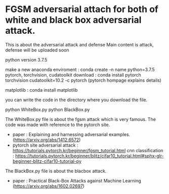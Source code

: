 # FGSM adversarial attach for both of white and black box adversarial attack.

This is about the adversarial attack and defense
Main content is attack, defense will be uploaded soon

python version 3.7.5


make a new anaconda enviroment : conda create -n name python=3.7.5
pytorch, torchvision, cudatoolkit download : conda install pytorch torchvision cudatoolkit=10.2 -c pytorch (pytorch hompage explains details)

matplotlib : conda install matplotlib

you can write the code in the directory where you download the file.

python WhiteBox.py
python BlackBox.py

The WhiteBox.py file is about the fgsm attack which is very famous.
The code was made with reference to the pytorch site.
* paper : Explaining and harnessing adversarial examples.(https://arxiv.org/abs/1412.6572)
* pytorch site
  adversarial attack : https://tutorials.pytorch.kr/beginner/fgsm_tutorial.html
  cnn classification : https://tutorials.pytorch.kr/beginner/blitz/cifar10_tutorial.html#sphx-glr-beginner-blitz-cifar10-tutorial-py

The BlackBox.py file is about the blacbox attack.
* paper : Practical Black-Box Attacks against Machine Learning (https://arxiv.org/abs/1602.02697)
